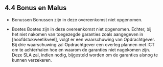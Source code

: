 ## 4.4 Bonus en Malus

- Bonussen
Bonussen zijn in deze overeenkomst niet opgenomen.

- Boetes
Boetes zijn in deze overeenkomst niet opgenomen. Echter, bij het niet nakomen van toegezegde garanties zoals aangegeven in [hoofdstukweetikveel], volgt er een waarschuwing van Opdrachtgever. Bij drie waarschuwing zal Opdrachtgever een overleg plannen met ICT om te achterhalen hoe en waarom de garanties niet nagekomen zijn. Deze SLA zal, indien nodig, bijgesteld worden om de garanties alsnog te kunnen verzekeren.

